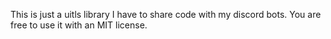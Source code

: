 This is just a uitls library I have to share code with my discord bots. You are free to use it with an MIT license.
